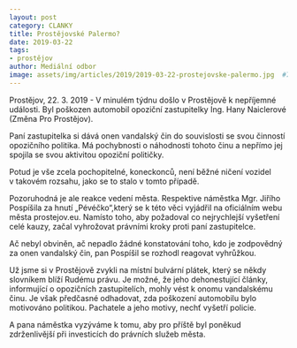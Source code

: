 ```yaml
---
layout: post
category: CLANKY
title: Prostějovské Palermo?
date: 2019-03-22
tags: 
- prostějov
author: Mediální odbor
image: assets/img/articles/2019/2019-03-22-prostejovske-palermo.jpg  #751x422 pixelu
---
```

Prostějov, 22. 3. 2019 - V minulém týdnu došlo v Prostějově k nepříjemné události. Byl poškozen automobil opoziční zastupitelky Ing. Hany Naiclerové (Změna Pro Prostějov). 

Paní zastupitelka si dává onen vandalský čin do souvislosti se svou činností opozičního politika. Má pochybnosti o náhodnosti tohoto činu a nepřímo jej spojila se svou aktivitou opoziční političky.

Potud je vše zcela pochopitelné, koneckonců, není běžné ničení vozidel v takovém rozsahu, jako se to stalo v tomto případě.

Pozoruhodná je ale reakce vedení města. Respektive náměstka Mgr. Jiřího Pospíšila za hnutí „Pévéčko“,který se k této věci vyjádřil na oficiálním webu města prostejov.eu. Namísto toho, aby požadoval co nejrychlejší vyšetření celé kauzy, začal vyhrožovat právními kroky proti paní zastupitelce. 

Ač nebyl obviněn, ač nepadlo žádné konstatování toho, kdo je zodpovědný za onen vandalský čin, pan Pospíšil se rozhodl reagovat vyhrůžkou. 

Už jsme si v Prostějově zvykli na místní bulvární plátek, který se někdy slovníkem blíží Rudému právu. Je možné, že jeho dehonestující články, informující o opozičních zastupitelích, mohly vést k onomu vandalskému činu. Je však předčasné odhadovat, zda poškození automobilu bylo motivováno politikou. Pachatele a jeho motivy, nechť vyšetří policie. 

A pana náměstka vyzýváme k tomu, aby pro příště byl poněkud zdrženlivější při investicích do právních služeb města.